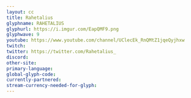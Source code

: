 ```yaml
---
layout: cc
title: Rahetalius
glyphname: RAHETALIUS
glyphurl: https://i.imgur.com/EapQMF9.png
glyphwave: 9
youtube: https://www.youtube.com/channel/UClecEk_RnQMtZ1jqeQyjhxw
twitch: 
twitter: https://twitter.com/Rahetalius_
discord: 
other-site: 
primary-language: 
global-glyph-code: 
currently-partnered: 
stream-currency-needed-for-glyph: 
---
```


